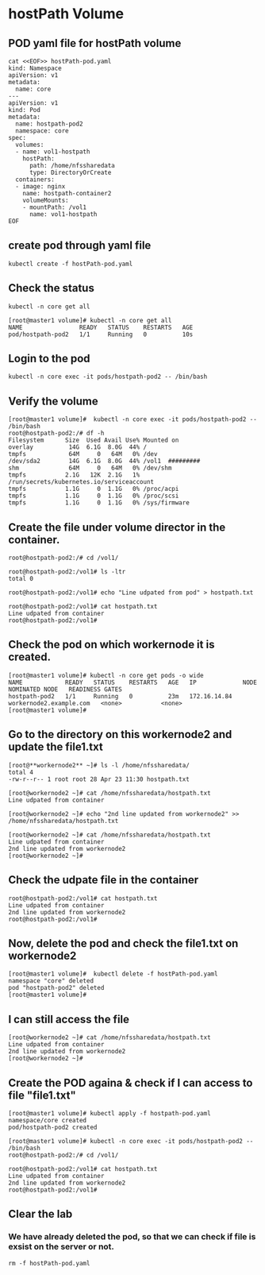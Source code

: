 # hostPath Volume
## POD yaml file for hostPath volume
```
cat <<EOF>> hostPath-pod.yaml
kind: Namespace
apiVersion: v1
metadata:
  name: core
---
apiVersion: v1
kind: Pod
metadata:
  name: hostpath-pod2
  namespace: core
spec:
  volumes:
  - name: vol1-hostpath
    hostPath:
      path: /home/nfssharedata
      type: DirectoryOrCreate
  containers:
  - image: nginx
    name: hostpath-container2
    volumeMounts:
    - mountPath: /vol1
      name: vol1-hostpath
EOF
```

## create pod through yaml file

```
kubectl create -f hostPath-pod.yaml
```

## Check the status
```
kubectl -n core get all
```

```
[root@master1 volume]# kubectl -n core get all
NAME                READY   STATUS    RESTARTS   AGE
pod/hostpath-pod2   1/1     Running   0          10s
```

## Login to the pod 
```
kubectl -n core exec -it pods/hostpath-pod2 -- /bin/bash
```

## Verify the volume

```
[root@master1 volume]#  kubectl -n core exec -it pods/hostpath-pod2 -- /bin/bash
root@hostpath-pod2:/# df -h
Filesystem      Size  Used Avail Use% Mounted on
overlay          14G  6.1G  8.0G  44% /
tmpfs            64M     0   64M   0% /dev
/dev/sda2        14G  6.1G  8.0G  44% /vol1  #########
shm              64M     0   64M   0% /dev/shm
tmpfs           2.1G   12K  2.1G   1% /run/secrets/kubernetes.io/serviceaccount
tmpfs           1.1G     0  1.1G   0% /proc/acpi
tmpfs           1.1G     0  1.1G   0% /proc/scsi
tmpfs           1.1G     0  1.1G   0% /sys/firmware
```

## Create the file under volume director in the container.
```
root@hostpath-pod2:/# cd /vol1/

root@hostpath-pod2:/vol1# ls -ltr
total 0

root@hostpath-pod2:/vol1# echo "Line udpated from pod" > hostpath.txt

root@hostpath-pod2:/vol1# cat hostpath.txt 
Line udpated from container
root@hostpath-pod2:/vol1# 
```

## Check the pod on which workernode it is created.
```
[root@master1 volume]# kubectl -n core get pods -o wide
NAME            READY   STATUS    RESTARTS   AGE   IP             NODE                      NOMINATED NODE   READINESS GATES
hostpath-pod2   1/1     Running   0          23m   172.16.14.84   workernode2.example.com   <none>           <none>
[root@master1 volume]# 
```

## Go to the directory on this workernode2 and update the file1.txt

```
[root@**workernode2** ~]# ls -l /home/nfssharedata/
total 4
-rw-r--r-- 1 root root 28 Apr 23 11:30 hostpath.txt

[root@workernode2 ~]# cat /home/nfssharedata/hostpath.txt 
Line udpated from container

[root@workernode2 ~]# echo "2nd line updated from workernode2" >> /home/nfssharedata/hostpath.txt 

[root@workernode2 ~]# cat /home/nfssharedata/hostpath.txt 
Line udpated from container
2nd line updated from workernode2
[root@workernode2 ~]# 
```

## Check the udpate file in the container

```
root@hostpath-pod2:/vol1# cat hostpath.txt 
Line udpated from container
2nd line updated from workernode2
root@hostpath-pod2:/vol1#
```

## Now, delete the pod and check the file1.txt on workernode2
```
[root@master1 volume]#  kubectl delete -f hostPath-pod.yaml 
namespace "core" deleted
pod "hostpath-pod2" deleted
[root@master1 volume]#
```

## I can still access the file
```
[root@workernode2 ~]# cat /home/nfssharedata/hostpath.txt 
Line udpated from container
2nd line updated from workernode2
[root@workernode2 ~]# 
```

## Create the POD againa & check if I can access to file "file1.txt"

```
[root@master1 volume]# kubectl apply -f hostpath-pod.yaml 
namespace/core created
pod/hostpath-pod2 created

[root@master1 volume]# kubectl -n core exec -it pods/hostpath-pod2 -- /bin/bash
root@hostpath-pod2:/# cd /vol1/

root@hostpath-pod2:/vol1# cat hostpath.txt 
Line udpated from container
2nd line updated from workernode2
root@hostpath-pod2:/vol1# 
```

## Clear the lab
### We have already deleted the pod, so that we can check if file is exsist on the server or not.
```
rm -f hostPath-pod.yaml
```

